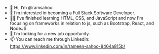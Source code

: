 - 👋 Hi, I’m @ramsahoo
- 👀 I’m interested in becoming a Full Stack Software Developer.
- 👩‍💻 I’ve finished learning HTML, CSS, and JavaScript and now I'm focusing on frameworks in relation to js, such as Bootstrap, React, and NodeJS.
- 🔎 I’m looking for a new job opportunity.
- 📫 You can reach me through LinkedIn: https://www.linkedin.com/in/rameen-sahoo-8464a815b/

<!---
ramsahoo/ramsahoo is a ✨ special ✨ repository because its `README.md` (this file) appears on your GitHub profile.
You can click the Preview link to take a look at your changes.
--->
